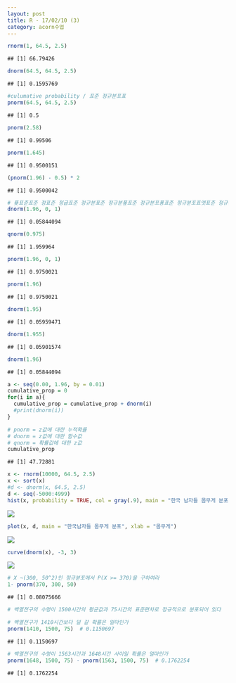 ```yaml
---
layout: post
title: R - 17/02/10 (3)
category: acorn수업
---
```


``` r
rnorm(1, 64.5, 2.5)
```

    ## [1] 66.79426

``` r
dnorm(64.5, 64.5, 2.5)
```

    ## [1] 0.1595769

``` r
#culumative probability / 표준 정규분포표
pnorm(64.5, 64.5, 2.5)
```

    ## [1] 0.5

``` r
pnorm(2.58)
```

    ## [1] 0.99506

``` r
pnorm(1.645)
```

    ## [1] 0.9500151

``` r
(pnorm(1.96) - 0.5) * 2
```

    ## [1] 0.9500042

``` r
# 푲표준표준 정표준 정귭표준 정규분표준 정규분퐆표준 정규분포푱표준 정규분포표엣표준 정규분포표에서표준 정규분포표에서  x=0가가 0일일땡일때의일때의 g함함수함수 값
dnorm(1.96, 0, 1)
```

    ## [1] 0.05844094

``` r
qnorm(0.975)
```

    ## [1] 1.959964

``` r
pnorm(1.96, 0, 1)
```

    ## [1] 0.9750021

``` r
pnorm(1.96)
```

    ## [1] 0.9750021

``` r
dnorm(1.95)
```

    ## [1] 0.05959471

``` r
dnorm(1.955)
```

    ## [1] 0.05901574

``` r
dnorm(1.96)
```

    ## [1] 0.05844094

``` r
a <- seq(0.00, 1.96, by = 0.01)
cumulative_prop = 0
for(i in a){
  cumulative_prop = cumulative_prop + dnorm(i)
  #print(dnorm(i))
}

# pnorm = z값에 대한 누적확률
# dnorm = z값에 대한 함수값
# qnorm = 확률값에 대한 z값
cumulative_prop
```

    ## [1] 47.72881

``` r
x <- rnorm(10000, 64.5, 2.5)
x <- sort(x)
#d <- dnorm(x, 64.5, 2.5)
d <- seq(-5000:4999)
hist(x, probability = TRUE, col = gray(.9), main = "한국 남자들 몸무게 분포")
```

![](0210fri_R_day5_3_files/figure-markdown_github/unnamed-chunk-2-1.png)

``` r
plot(x, d, main = "한국남자들 몸무게 분포", xlab = "몸무게")
```

![](0210fri_R_day5_3_files/figure-markdown_github/unnamed-chunk-2-2.png)

``` r
curve(dnorm(x), -3, 3)
```

![](0210fri_R_day5_3_files/figure-markdown_github/unnamed-chunk-2-3.png)

``` r
# X ~(300, 50^2)인 정규분포에서 P(X >= 370)을 구하여라
1- pnorm(370, 300, 50)
```

    ## [1] 0.08075666

``` r
# 백열전구의 수명이 1500시간의 평균값과 75시간의 표준편차로 정규적으로 분포되어 있다

# 백열전구가 1410시간보다 덜 갈 확률은 얼마인가
pnorm(1410, 1500, 75)  # 0.1150697
```

    ## [1] 0.1150697

``` r
# 백열전구의 수명이 1563시간과 1648시간 사이일 확률은 얼마인가
pnorm(1648, 1500, 75) - pnorm(1563, 1500, 75)  # 0.1762254
```

    ## [1] 0.1762254
